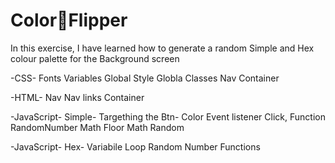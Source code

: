 #  Color🐬Flipper

In this exercise, I have learned how to generate a random Simple and Hex colour palette for the Background screen 

-CSS-
Fonts
Variables
Global Style
Globla Classes 
Nav
Container

-HTML-
Nav
Nav links
Container
 
-JavaScript- Simple-
Targething the Btn- Color
Event listener Click, Function
RandomNumber
Math Floor
Math Random

-JavaScript- Hex- 
Variabile
Loop
Random Number 
Functions
